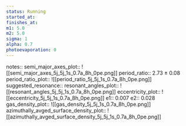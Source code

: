 ```yaml
---
status: Running
started_at:
finishes_at:
m1: 5.0
m2: 5.0
sigma: 1
alpha: 0.7
photoevaporation: 0
---
```


notes::
semi_major_axes_plot:: ![[semi_major_axes_5j_5j_1s_0.7a_8h_0pe.png]]
period_ratio:: 2.73 ± 0.08
period_ratio_plot:: ![[period_ratio_5j_5j_1s_0.7a_8h_0pe.png]]
suggested_resonance:: 
resonant_angles_plot:: ![[resonant_angles_5j_5j_1s_0.7a_8h_0pe.png]]
eccentricity_plot:: ![[eccentricity_5j_5j_1s_0.7a_8h_0pe.png]]
e1:: 0.007
e2:: 0.028
gas_density_plot:: ![[gas_density_5j_5j_1s_0.7a_8h_0pe.png]]
azimuthally_avged_surface_density_plot:: ![[azimuthally_avged_surface_density_5j_5j_1s_0.7a_8h_0pe.png]]
